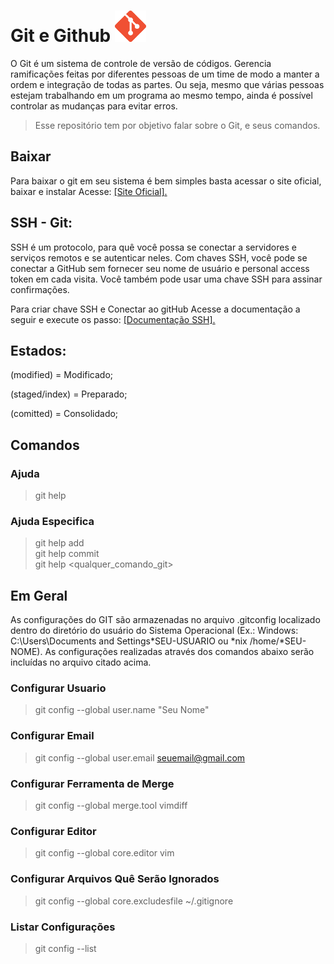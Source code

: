 # Git e Github <img src="./images/git-icon.png" width="50px" height="50px"></img>

O Git é um sistema de controle de versão de códigos. Gerencia ramificações feitas por diferentes pessoas de um time de modo a manter a ordem e integração de todas as partes. Ou seja, mesmo que várias pessoas estejam trabalhando em um programa ao mesmo tempo, ainda é possível controlar as mudanças para evitar erros.

> Esse repositório tem por objetivo falar sobre o Git, e seus comandos.</br>

## Baixar

Para baixar o git em seu sistema é bem simples basta acessar o site oficial, baixar e instalar Acesse: <a href="https://git-scm.com/">[Site Oficial].</a>

## SSH - Git:

SSH é um protocolo, para quê você possa se conectar a servidores e serviços remotos e se autenticar neles. Com chaves SSH, você pode se conectar a GitHub sem fornecer seu nome de usuário e personal access token em cada visita. Você também pode usar uma chave SSH para assinar confirmações.

Para criar chave SSH e Conectar ao gitHub Acesse a documentação a seguir e execute os passo: <a href="https://docs.github.com/pt/authentication/connecting-to-github-with-ssh/generating-a-new-ssh-key-and-adding-it-to-the-ssh-agent">[Documentação SSH].</a>

## Estados: 

(modified) = Modificado;

(staged/index) = Preparado;

(comitted) = Consolidado;

## Comandos

### Ajuda

> git help

### Ajuda Especifica

> git help add</br>
git help commit</br>
git help <qualquer_comando_git>

## Em Geral

As configurações do GIT são armazenadas no arquivo .gitconfig localizado dentro do diretório do usuário do Sistema Operacional (Ex.: Windows: C:\Users\Documents and Settings\*SEU-USUARIO ou *nix /home/*SEU-NOME). As configurações realizadas através dos comandos abaixo serão incluídas no arquivo citado acima.

### Configurar Usuario

> git config --global user.name "Seu Nome"

### Configurar Email

> git config --global user.email seuemail@gmail.com

### Configurar Ferramenta de Merge

> git config --global merge.tool vimdiff

### Configurar Editor

> git config --global core.editor vim

### Configurar Arquivos Quê Serão Ignorados

> git config --global core.excludesfile ~/.gitignore

### Listar Configurações

> git config --list
